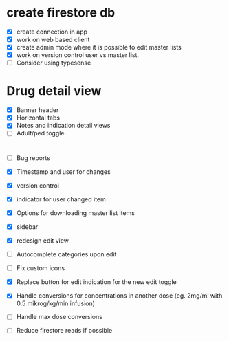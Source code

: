 # create firestore db
- [x] create connection in app 
- [x] work on web based client
- [x] create admin mode where it is possible to edit master lists
- [x] work on version control user vs master list.
- [ ] Consider using typesense

# Drug detail view
- [x] Banner header
- [x] Horizontal tabs
- [x] Notes and indication detail views
- [ ] Adult/ped toggle

# 
- [ ] Bug reports
- [x] Timestamp and user for changes
- [x] version control
- [x] indicator for user changed item

- [x] Options for downloading master list items
- [x] sidebar
- [x] redesign edit view
- [ ] Autocomplete categories upon edit
- [ ] Fix custom icons

- [x] Replace button for edit indication for the new edit toggle
- [x] Handle conversions for concentrations in another dose (eg. 2mg/ml with 0.5 mikrog/kg/min infusion)
- [ ] Handle max dose conversions
- [ ] Reduce firestore reads if possible


